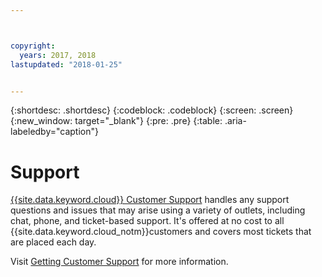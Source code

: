 ```yaml
---



copyright:
  years: 2017, 2018
lastupdated: "2018-01-25"


---
```


{:shortdesc: .shortdesc}
{:codeblock: .codeblock}
{:screen: .screen}
{:new_window: target="_blank"}
{:pre: .pre}
{:table: .aria-labeledby="caption"}

# Support

[{{site.data.keyword.cloud}} Customer Support](https://console.bluemix.net/docs/get-support/howtogetsupport.html#getting-customer-support) handles any support questions and issues that may arise using a variety of outlets, including chat, phone, and ticket-based support. It's offered at no cost to all {{site.data.keyword.cloud_notm}}customers and covers most tickets that are placed each day.

Visit [Getting Customer Support](https://console.bluemix.net/docs/get-support/howtogetsupport.html#getting-customer-support) for more information.
